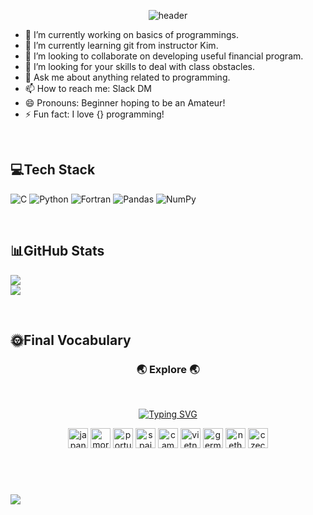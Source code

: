 <div align='center'>

![header](https://capsule-render.vercel.app/api?type=rounded&color=timeAuto&height=200&section=header&text=suzgwak&fontSize=60)
 
</div>

 
- 🔭 I’m currently working on basics of programmings.
- 🌱 I’m currently learning git from instructor Kim.
- 👯 I’m looking to collaborate on developing useful financial program.
- 🤔 I’m looking for your skills to deal with class obstacles.
- 💬 Ask me about anything related to programming.
- 📫 How to reach me: Slack DM
- 😄 Pronouns: Beginner hoping to be an Amateur!
- ⚡ Fun fact: I love {} programming!
</br>
<div align =>
<h2 >💻Tech Stack</h2>

![C](https://img.shields.io/badge/c-%2300599C.svg?style=for-the-badge&logo=c&logoColor=white)   ![Python](https://img.shields.io/badge/python-3670A0?style=for-the-badge&logo=python&logoColor=ffdd54)  ![Fortran](https://img.shields.io/badge/Fortran-%23734F96.svg?style=for-the-badge&logo=fortran&logoColor=white) ![Pandas](https://img.shields.io/badge/pandas-%23150458.svg?style=for-the-badge&logo=pandas&logoColor=white)    ![NumPy](https://img.shields.io/badge/numpy-%23013243.svg?style=for-the-badge&logo=numpy&logoColor=white)
</div>
</br>

<div align>
 <h2>📊GitHub Stats</h2>
 
 ![](https://github-readme-stats.vercel.app/api?username=Suzgwak&theme=radical&hide_border=false&include_all_commits=false&count_private=false)</br>
 ![](https://github-readme-streak-stats.herokuapp.com/?user=Suzgwak&theme=radical&hide_border=false)
</div>

</br>
<h2> 🌞Final Vocabulary</h2>
<div align = "center"> 
<h3>🌏 Explore 🌏</h3>
</br>
</div>

<div align="center">

[![Typing SVG](https://readme-typing-svg.demolab.com?font=Fira+Code&size=15&pause=1000&color=F75EBF&center=true&vCenter=true&width=750&lines=%F0%9F%9A%80+The+places+I've+been+to+%F0%9F%9A%80)](https://git.io/typing-svg)

 
 <img width="32" height="32" src="https://img.icons8.com/color/48/japan.png" alt="japan"/> <img width="32" height="32" src="https://img.icons8.com/color/48/morocco.png" alt="morocco"/>
 <img width="32" height="32" src="https://img.icons8.com/color/48/portugal.png" alt="portugal"/>
 <img width="32" height="32" src="https://img.icons8.com/color/48/spain.png" alt="spain"/>
 <img width="32" height="32" src="https://img.icons8.com/color/48/cambodia.png" alt="cambodia"/>
 <img width="32" height="32" src="https://img.icons8.com/color/48/vietnam.png" alt="vietnam"/>
 <img width="32" height="32" src="https://img.icons8.com/color/48/germany.png" alt="germany"/>
 <img width="32" height="32" src="https://img.icons8.com/color/48/netherlands.png" alt="netherlands"/>
 <img width="32" height="32" src="https://img.icons8.com/color/48/czech-republic.png" alt="czech-republic"/>
 
</div>
</br>

#
<div align>
 
 [![](https://visitcount.itsvg.in/api?id=Suzgwak&icon=0&color=0)](https://visitcount.itsvg.in)

</div>
